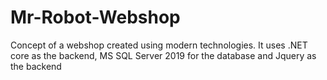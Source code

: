 # Mr-Robot-Webshop

Concept of a webshop created using modern technologies. 
It uses .NET core as the backend, MS SQL Server 2019 for the database and Jquery as the backend

